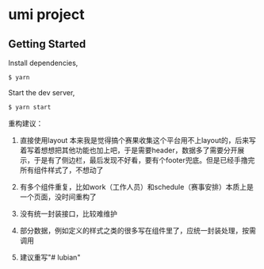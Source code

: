 # umi project

## Getting Started

Install dependencies,

```bash
$ yarn
```

Start the dev server,

```bash
$ yarn start
```

重构建议：
1. 直接使用layout
    本来我是觉得搞个赛果收集这个平台用不上layout的，后来写着写着想想把其他功能也加上吧，于是需要header，数据多了需要分开展示，于是有了侧边栏，最后发现不好看，要有个footer兜底。但是已经手撸完所有组件样式了，不想动了

2. 有多个组件重复，比如work（工作人员）和schedule（赛事安排）本质上是一个页面，没时间重构了
3. 没有统一封装接口，比较难维护
4. 部分数据，例如定义的样式之类的很多写在组件里了，应统一封装处理，按需调用
5. 建议重写"# lubian" 
